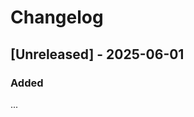 # Changelog

<!--
## [1.0] - 2025-07-07

### Added

...

### Fixed

...

### Changed

...

### Removed

...
-->

## [Unreleased] - 2025-06-01

### Added

...
